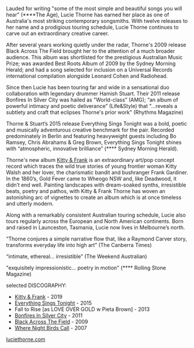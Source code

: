 Lauded for writing "some of the most simple and beautiful songs you will hear" (****The Age), Lucie Thorne has earned her place as one of Australia's most striking contemporary songsmiths. With twelve releases to her name and a prodigious touring schedule, Lucie Thorne continues to carve out an extraordinary creative career.

After several years working quietly under the radar, Thorne's 2009 release Black Across The Field brought her to the attention of a much broader audience. This album was shortlisted for the prestigious Australian Music Prize; was awarded Best Roots Album of 2009 by the Sydney Morning Herald; and had a song selected for inclusion on a Universal Records international compilation alongside Leonard Cohen and Radiohead.

Since then Lucie has been touring far and wide in a sensational duo collaboration with legendary drummer Hamish Stuart. Their 2011 release Bonfires In Silver City was hailed as "World-class” (AMG); “an album of powerful intimacy and poetic deliverance” (Life&Style) that "...reveals a subtlety and craft that eclipses Thorne's prior work" (Rhythms Magazine)

Thorne & Stuart’s 2015 release Everything Sings Tonight was a bold, poetic and musically adventurous creative benchmark for the pair. Recorded predominately in Berlin and featuring heavyweight guests including Bo Ramsey, Chris Abrahams & Greg Brown, Everything Sings Tonight shines with “atmospheric, innovative brilliance” (**** Sydney Morning Herald).

Thorne's new album [Kitty & Frank](albums/kitty-and-frank) is an extraordinary art/pop concept record which traces the wild true stories of young frontier woman Kitty Walsh and her lover, the charismatic bandit and bushranger Frank Gardiner. In the 1860’s, Gold Fever came to  Wheogo NSW and, like Deadwood, it didn’t end well. Painting landscapes with dream-soaked synths, irresistible beats, poetry and pathos, with Kitty & Frank Thorne has woven an astonishing arc of vignettes to create an album which is at once timeless and utterly modern.

Along with a remarkably consistent Australian touring schedule, Lucie also tours regularly across the European and North American continents. Born and raised in Launceston, Tasmania, Lucie now lives in Melbourne’s north.

“Thorne conjures a simple narrative flow that, like a Raymond Carver story, transforms everyday life into high art” (The Canberra Times)

“intimate, ethereal… irresistible” (The Weekend Australian)

"exquisitely impressionistic... poetry in motion" (**** Rolling Stone Magazine)

selected DISCOGRAPHY:

- [Kitty & Frank](albums/kitty-and-frank) - 2019
- [Everything Sings Tonight](albums/everything-sings-tonight) - 2015
- Fall to Rise [as LOVE OVER GOLD w Pieta Brown] - 2013
- [Bonfires In Silver City](albums/bonfires-in-silver-city) - 2011
- [Black Across The Field](albums/black-across-the-field) - 2009
- [Where Night Birds Call](albums/where-night-birds-call) - 2007

[luciethorne.com](http://luciethorne.com)
